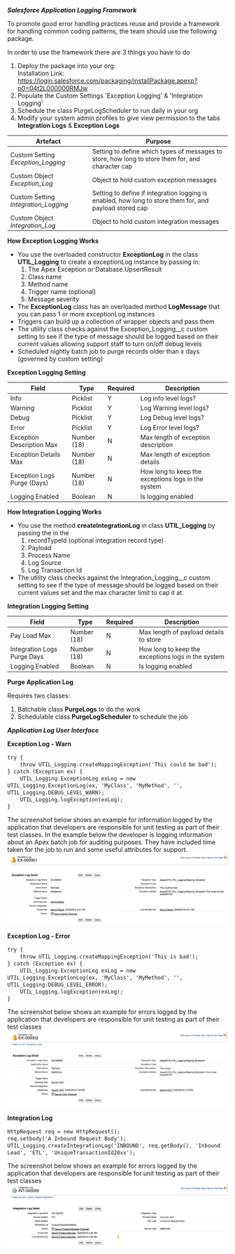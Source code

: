 ***Salesforce Application Logging Framework***

To promote good error handling practices reuse and provide a framework for handling common coding patterns, the team should use the following package.

In order to use the framework there are 3 things you have to do

1. Deploy the package into your org:  
   Installation Link: https://login.salesforce.com/packaging/installPackage.apexp?p0=04t2L000000RMJw
2. Populate the Custom Settings 'Exception Logging' & 'Integration Logging'
3. Schedule the class PurgeLogScheduler to run daily in your org
4. Modify your system admin profiles to give view permission to the tabs **Integration Logs** & **Exception Logs**

| **Artefact** | **Purpose** |
| --- | --- |
| Custom Setting *Exception_Logging* | Setting to define which types of messages to store, how long to store them for, and character cap |
| Custom Object *Exception_Log* | Object to hold custom exception messages |
| Custom Setting *Integration_Logging* | Setting to define if integration logging is enabled, how long to store them for, and payload stored cap |
| Custom Object *Integration_Log* | Object to hold custom integration messages |

**How Exception Logging Works**

- You use the overloaded constructor **ExceptionLog** in the class **UTIL_Logging** to create a exceptionLog instance by passing in:
    1. The Apex Exception or Database.UpsertResult
    2. Class name
    3. Method name
    4. Trigger name (optional)
    5. Message severity
- The **ExceptionLog** class has an overloaded method **LogMessage** that you can pass 1 or more exceptionLog instances
- Triggers can build up a collection of wrapper objects and pass them
- The utility class checks against the Exception_Logging__c custom setting to see if the type of message should be logged based on their current values allowing support staff to turn on/off debug levels
- Scheduled nightly batch job to purge records older than x days (governed by custom setting)

**Exception Logging Setting**

| **Field** | **Type** | **Required** | **Description** |
| --- | --- | --- | --- |
| Info | Picklist | Y | Log info level logs? |
| Warning | Picklist | Y | Log Warning level logs? |
| Debug | Picklist | Y | Log Debug level logs? |
| Error | Picklist | Y | Log Error level logs? |
| Exception Description Max | Number (18) | N | Max length of exception description |
| Exception Details Max | Number (18) | N | Max length of exception details |
| Exception Logs Purge (Days) | Number (18) | N | How long to keep the exceptions logs in the system |
| Logging Enabled | Boolean | N | Is logging enabled |

**How Integration Logging Works**

- You use the method **createIntegrationLog** in class **UTIL_Logging** by passing the in the
  1. recordTypeId (optional integration record type)
  2. Payload
  3. Process Name
  4. Log Source
  5. Log Transaction Id
- The utility class checks against the Integration_Logging__c custom setting to see if the type of message should be logged based on their current values set and the max character limit to cap it at.

**Integration Logging Setting**

| **Field** | **Type** | **Required** | **Description** |
| --- | --- | --- | --- |
| Pay Load Max | Number (18) | N | Max length of payload details to store |
| Integration Logs Purge Days | Number (18) | N | How long to keep the exceptions logs in the system |
| Logging Enabled | Boolean | N | Is logging enabled |

**Purge Application Log**

Requires two classes:
  1. Batchable class **PurgeLogs** to do the work
  2. Schedulable class **PurgeLogScheduler** to schedule the job


***Application Log User Interface***

**Exception Log - Warn**
```
try {
	throw UTIL_Logging.createMappingException('This could be bad');
} catch (Exception ex) {  
    UTIL_Logging.ExceptionLog exLog = new UTIL_Logging.ExceptionLog(ex, 'MyClass', 'MyMethod', '', UTIL_Logging.DEBUG_LEVEL_WARN);
  	UTIL_Logging.logException(exLog);
}
```
The screenshot below shows an example for information logged by the application that developers are responsible for unit testing as part of their test classes. In the example below the developer is logging information about an Apex batch job for auditing purposes.  They have included time taken for the job to run and some useful attributes for support.
![Warning](screenShots/Warn_Log.png)

**Exception Log - Error**
```
try {
	throw UTIL_Logging.createMappingException('This is bad');
} catch (Exception ex) {  
    UTIL_Logging.ExceptionLog exLog = new UTIL_Logging.ExceptionLog(ex, 'MyClass', 'MyMethod', '', UTIL_Logging.DEBUG_LEVEL_ERROR);
  	UTIL_Logging.logException(exLog);
}
```
The screenshot below shows an example for errors logged by the application that developers are responsible for unit testing as part of their test classes
![Error](screenShots/Exception_Log.png)

**Integration Log**
```
HttpRequest req = new HttpRequest();
req.setbody('A Inbound Request Body');
UTIL_Logging.createIntegrationLog('INBOUND', req.getBody(), 'Inbound Lead', 'ETL', 'UniqueTransactionId20xx');
```
The screenshot below shows an example for errors logged by the application that developers are responsible for unit testing as part of their test classes
![Error](screenShots/Integration_Log.png)

